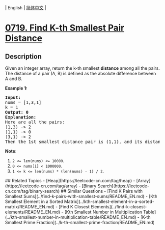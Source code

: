 
| English | [简体中文](README.md) |
# [0719. Find K-th Smallest Pair Distance](https://leetcode-cn.com/problems/find-k-th-smallest-pair-distance/)
## Description
<p>Given an integer array, return the k-th smallest <b>distance</b> among all the pairs. The distance of a pair (A, B) is defined as the absolute difference between A and B. </p>

<p><b>Example 1:</b><br />
<pre>
<b>Input:</b>
nums = [1,3,1]
k = 1
<b>Output: 0</b> 
<b>Explanation:</b>
Here are all the pairs:
(1,3) -> 2
(1,1) -> 0
(3,1) -> 2
Then the 1st smallest distance pair is (1,1), and its distance is 0.
</pre>
</p>

<p><b>Note:</b><br>
<ol>
<li><code>2 <= len(nums) <= 10000</code>.</li>
<li><code>0 <= nums[i] < 1000000</code>.</li>
<li><code>1 <= k <= len(nums) * (len(nums) - 1) / 2</code>.</li>
</ol>
</p>
## Related Topics
- [Heap](https://leetcode-cn.com/tag/heap)
- [Array](https://leetcode-cn.com/tag/array)
- [Binary Search](https://leetcode-cn.com/tag/binary-search)
## Similar Questions
- [Find K Pairs with Smallest Sums](../find-k-pairs-with-smallest-sums/README_EN.md)
- [Kth Smallest Element in a Sorted Matrix](../kth-smallest-element-in-a-sorted-matrix/README_EN.md)
- [Find K Closest Elements](../find-k-closest-elements/README_EN.md)
- [Kth Smallest Number in Multiplication Table](../kth-smallest-number-in-multiplication-table/README_EN.md)
- [K-th Smallest Prime Fraction](../k-th-smallest-prime-fraction/README_EN.md)
